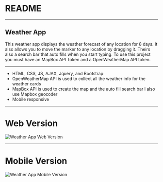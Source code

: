 # README
___
## Weather App
This weather app displays the weather forecast of any location for 8 days. It also allows you to move the marker to any location by dragging it. Theirs also a search bar that auto fills when you start typing. To use this project you must have an MapBox API Token and a OpenWeatherMap API token. 
___

<ul>
<li>HTML, CSS, JS, AJAX, Jquery, and Bootstrap</li>
<li>OpenWeatherMap API is used to collect all the weather info for the weather cards</li>
<li>MapBox API is used to create the map and the auto fill search bar I also use Mapbox geocoder</li>
<li>Mobile responsive</li>
</ul>

---

# Web Version

![Weather App Web Version](https://media.giphy.com/media/mWn7pjJbBuVbK3iJ3e/giphy.gif)

---
# Mobile Version

![Weather App Mobile Version](https://media.giphy.com/media/lDd0dGHG8QGs1a6TgT/giphy.gif)